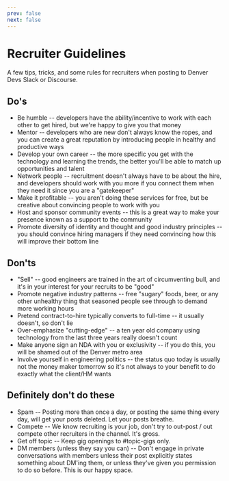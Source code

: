 ```yaml
---
prev: false
next: false
---
```

# Recruiter Guidelines
A few tips, tricks, and some rules for recruiters when posting to Denver Devs Slack or Discourse.

## Do's
* Be humble -- developers have the ability/incentive to work with each other to get hired, but we're happy to give you that money
* Mentor -- developers who are new don't always know the ropes, and you can create a great reputation by introducing people in healthy and productive ways
* Develop your own career -- the more specific you get with the technology and learning the trends, the better you'll be able to match up opportunities and talent
* Network people -- recruitment doesn't always have to be about the hire, and developers should work with you more if you connect them when they need it since you are a "gatekeeper"
* Make it profitable -- you aren't doing these services for free, but be creative about convincing people to work with you
* Host and sponsor community events -- this is a great way to make your presence known as a support to the community
* Promote diversity of identity and thought and good industry principles -- you should convince hiring managers if they need convincing how this will improve their bottom line

## Don'ts
* "Sell" -- good engineers are trained in the art of circumventing bull, and it's in your interest for your recruits to be "good"
* Promote negative industry patterns -- free "sugary" foods, beer, or any other unhealthy thing that seasoned people see through to demand more working hours
* Pretend contract-to-hire typically converts to full-time -- it usually doesn't, so don't lie
* Over-emphasize "cutting-edge" -- a ten year old company using technology from the last three years really doesn't count
* Make anyone sign an NDA with you or exclusivity -- if you do this, you will be shamed out of the Denver metro area
* Involve yourself in engineering politics -- the status quo today is usually not the money maker tomorrow so it's not always to your benefit to do exactly what the client/HM wants

## Definitely don't do these
* Spam -- Posting more than once a day, or posting the same thing every day, will get your posts deleted. Let your posts breathe.
* Compete -- We know recruiting is your job, don't try to out-post / out compete other recruiters in the channel. It's gross.
* Get off topic -- Keep gig openings to #topic-gigs only.
* DM members (unless they say you can) -- Don't engage in private conversations with members unless their post explicitly states something about DM'ing them, or unless they've given you permission to do so before. This is our happy space.
